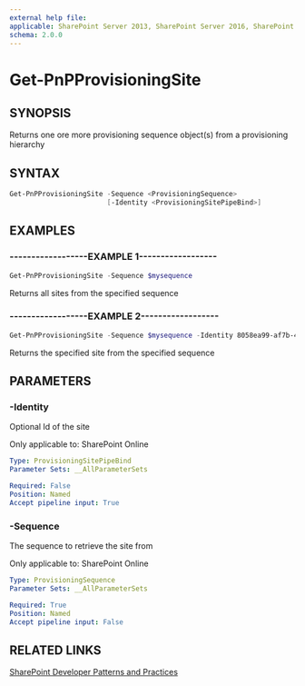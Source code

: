 ```yaml
---
external help file:
applicable: SharePoint Server 2013, SharePoint Server 2016, SharePoint Online
schema: 2.0.0
---
```

# Get-PnPProvisioningSite

## SYNOPSIS
Returns one ore more provisioning sequence object(s) from a provisioning hierarchy

## SYNTAX 

```powershell
Get-PnPProvisioningSite -Sequence <ProvisioningSequence>
                        [-Identity <ProvisioningSitePipeBind>]
```

## EXAMPLES

### ------------------EXAMPLE 1------------------
```powershell
Get-PnPProvisioningSite -Sequence $mysequence
```

Returns all sites from the specified sequence

### ------------------EXAMPLE 2------------------
```powershell
Get-PnPProvisioningSite -Sequence $mysequence -Identity 8058ea99-af7b-4bb7-b12a-78f93398041e
```

Returns the specified site from the specified sequence

## PARAMETERS

### -Identity
Optional Id of the site

Only applicable to: SharePoint Online

```yaml
Type: ProvisioningSitePipeBind
Parameter Sets: __AllParameterSets

Required: False
Position: Named
Accept pipeline input: True
```

### -Sequence
The sequence to retrieve the site from

Only applicable to: SharePoint Online

```yaml
Type: ProvisioningSequence
Parameter Sets: __AllParameterSets

Required: True
Position: Named
Accept pipeline input: False
```

## RELATED LINKS

[SharePoint Developer Patterns and Practices](http://aka.ms/sppnp)